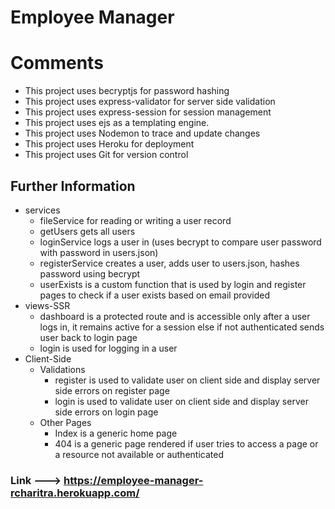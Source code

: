# Employee Manager 
# Comments
- This project uses becryptjs for password hashing
- This project uses express-validator for server side validation
- This project uses express-session for session management
- This project uses ejs as a templating engine.
- This project uses Nodemon to trace and update changes
- This project uses Heroku for deployment 
- This project uses Git for version control

## Further Information 
- services
    - fileService for reading or writing a user record
    - getUsers gets all users 
    - loginService logs a user in (uses becrypt to compare user password with password in users.json)
    - registerService creates a user, adds user to users.json, hashes password using becrypt
    - userExists is a custom function that is used by login and register pages to check if a user exists based on email provided
- views-SSR 
    - dashboard is a protected route and is accessible only after a user logs in, it remains active for a session else if not authenticated sends user back to login page
    - login is used for logging in a user
- Client-Side
    - Validations
        - register is used to validate user on client side and display server side errors on register page
        - login is used to validate user on client side and display server side errors on login page
    - Other Pages
        - Index is a generic home page
        - 404 is a generic page rendered if user tries to access a page or a resource not available or authenticated 

### Link ---> https://employee-manager-rcharitra.herokuapp.com/